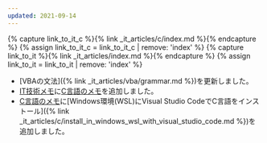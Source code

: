 ```yaml
---
updated: 2021-09-14
---
```

{% capture link_to_it_c %}{% link _it_articles/c/index.md %}{% endcapture %}
{% assign link_to_it_c = link_to_it_c | remove: 'index' %}
{% capture link_to_it %}{% link _it_articles/index.md %}{% endcapture %}
{% assign link_to_it = link_to_it | remove: 'index' %}

- [VBAの文法]({% link _it_articles/vba/grammar.md %})を更新しました。
- [IT技術メモ]({{link_to_it}})に[C言語のメモ]({{link_to_it_c}})を追加しました。
- [C言語のメモ]({{link_to_it_c}})に[Windows環境(WSL)にVisual Studio CodeでC言語をインストール]({% link _it_articles/c/install_in_windows_wsl_with_visual_studio_code.md %})を追加しました。
